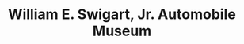 ---
layout: repo
title: "William E. Swigart, Jr. Automobile Museum"
id: 14223
permalink: repos/14223/
---